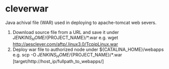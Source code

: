 # cleverwar
Java achival file (WAR) used in deploying to apache-tomcat web severs.
1.  Download source file from a URL and save it under ${JENKINS_HOME}/${PROJECT_NAME}/*.war
    e.g. wget http://aesclever.com/aftp/.linux3.0/TcpipLinux.war
2.  Deploy war file to authorized node under ${CATALINA_HOME}/webapps
    e.g. scp -O ${JENKINS_HOME}/${PROJECT_NAME}/*.war [target/http://host_ip/fullpath_to_webapps/]
